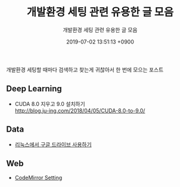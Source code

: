 ﻿---
layout: post
title:  "개발환경 세팅 관련 유용한 글 모음"
subtitle: "개발환경 세팅 관련 유용한 글 모음"
date:   2019-07-02 13:51:13 +0900
comments: true
---

개발환경 세팅할 때마다 검색하고 찾는게 귀찮아서 한 번에 모으는 포스트

## Deep Learning

- CUDA 8.0 지우고 9.0 설치하기  
http://blog.ju-ing.com/2018/04/05/CUDA-8.0-to-9.0/

## Data

- [리눅스에서 구글 드라이브 사용하기](https://geni.isnew.info/%EB%A6%AC%EB%88%85%EC%8A%A4%EC%97%90%EC%84%9C-%EA%B5%AC%EA%B8%80-%EB%93%9C%EB%9D%BC%EC%9D%B4%EB%B8%8C-%EC%82%AC%EC%9A%A9%ED%95%98%EA%B8%B0.html)

## Web

- [CodeMirror Setting](https://deoki.tistory.com/48)